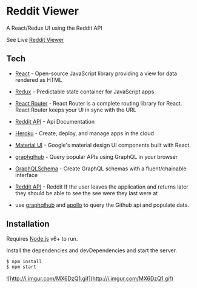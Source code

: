 # Reddit Viewer

A React/Redux UI using the Reddit API

See Live [Reddit Viewer](https://slider-puzzle.herokuapp.com/)

## Tech

* [React](https://facebook.github.io/react/docs/getting-started.html) - Open-source JavaScript library providing a view for data rendered as HTML
* [Redux](https://github.com/reactjs/redux) - Predictable state container for JavaScript apps
* [React Router](https://github.com/ReactTraining/react-router/tree/master/docs) - React Router is a complete routing library for React. React Router keeps your UI in sync with the URL
* [Reddit API](https://www.reddit.com/dev/api/) - Api Documentation
* [Heroku](https://devcenter.heroku.com/categories/reference) - Create, deploy, and manage apps in the cloud
* [Material UI](http://www.material-ui.com/) - Google's material design UI components built with React.
* [graphqlhub](https://www.graphqlhub.com/) - Query popular APIs using GraphQL in your browser
* [GraphQLSchema](https://www.npmjs.com/package/graphql-schema) - Create GraphQL schemas with a fluent/chainable interface
* [Reddit API](https://www.reddit.com/dev/api/) - Reddit
If the user leaves the application and returns later they should be able to see the see were they last were at

* use [graphqlhub](https://www.graphqlhub.com/) and [apollo](http://docs.apollostack.com/apollo-client/) to query the Github api and populate data.
## Installation

Requires [Node.js](https://nodejs.org/) v6+ to run.

Install the dependencies and devDependencies and start the server.

```sh
$ npm install
$ npm start
```

![http://i.imgur.com/MX6DzQ1.gif](http://i.imgur.com/MX6DzQ1.gif)
